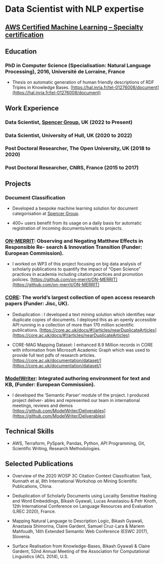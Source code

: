 <!---
Dr. Bikash Gyawali
-->

# Data Scientist with NLP expertise

## [AWS Certified Machine Learning – Specialty certification](https://www.credly.com/badges/99d07d4f-d697-44e5-bfb7-9dba4fd69f78/public_url)

## 


## Education
### PhD in Computer Science (Specialisation: Natural Language Processing), 2016, Université de Lorraine, France

* Thesis on automatic generation of human friendly descriptions of RDF Triples in Knowledge Bases. [https://hal.inria.fr/tel-01276008/document](https://hal.inria.fr/tel-01276008/document)



## Work Experience
### Data Scientist, [Spencer Group](https://thespencergroup.co.uk/), UK (2022 to Present)

### Data Scientist, University of Hull, UK (2020 to 2022)

### Post Doctoral Researcher, The Open University, UK (2018 to 2020)

### Post Doctoral Researcher, CNRS, France (2015 to 2017)


## Projects
### Document Classification
* Developed a bespoke machine learning solution for document categorisation at [Spencer Group](https://thespencergroup.co.uk/).

* 400+ users benefit from its usage on a daily basis for automatic registration of incoming documents/emails to projects.


### [ON-MERRIT](https://on-merrit.eu/): Observing and Negating Matthew Effects in Responsible Re- search & Innovation Transition (Funder: European Commission).
* I worked on WP3 of this project focusing on big data analysis of scholarly publications to quantify the impact of “Open Science” practices in academia including citation practices and promotion policies. [https://github.com/on-merrit/ON-MERRIT](https://github.com/on-merrit/ON-MERRIT)


### [CORE](https://core.ac.uk/): The world’s largest collection of open access research papers (Funder: Jisc, UK).
* Deduplication : I developed a text mining solution which identifies near duplicate copies of documents. I deployed this as an openly accessible API running in a collection of more than 170 million scientific publications. [https://core.ac.uk/docs/#!/articles/nearDuplicateArticles](https://core.ac.uk/docs/#!/articles/nearDuplicateArticles)

* CORE-MAG Mapping Dataset: I enhanced 8.9 Million records in CORE with information from Microsoft Academic Graph which was used to provide full text pdfs of research articles. [https://core.ac.uk/documentation/dataset/](https://core.ac.uk/documentation/dataset/)

### [ModelWriter](https://itea4.org/project/modelwriter.html): Integrated authoring environment for text and KB, (Funder: European Commission).
* I developed the ‘Semantic Parser’ module of the project. I produced project deliver- ables and represented our team in international meetings, reviews and demos [https://github.com/ModelWriter/Deliverables](https://github.com/ModelWriter/Deliverables)



## Technical Skills
* AWS, Terraform, PySpark, Pandas, Python, API Programming, Git, Scientific Writing, Research Methodologies.



## Selected Publications

* Overview of the 2020 WOSP 3C Citation Context Classification Task, Kunnath et al, 8th International Workshop on Mining Scientific Publications, China.

* Deduplication of Scholarly Documents using Locality Sensitive Hashing and Word Embeddings, Bikash Gyawali, Lucas Anastasiou & Petr Knoth, 12th International Conference on Language Resources and Evaluation (LREC 2020), France.

* Mapping Natural Language to Description Logic, Bikash Gyawali, Anastasia Shimorina, Claire Gardent, Samuel Cruz-Lara & Mariem Mahfoudh, 14th Extended Semantic Web Conference (ESWC 2017), Slovenia.

* Surface Realisation from Knowledge-Bases, Bikash Gyawali & Claire Gardent, 52nd Annual Meeting of the Association for Computational Linguistics (ACL 2014), U.S.

